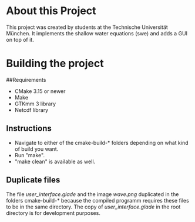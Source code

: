 # About this Project
This project was created by students at the Technische Universität München. It implements the shallow water equations (swe)
and adds a GUI on top of it.

# Building the project

##Requirements
- CMake 3.15 or newer
- Make 
- GTKmm 3 library
- Netcdf library

## Instructions
- Navigate to either of the cmake-build-* folders depending on what kind of build you want.
- Run "make".
- "make clean" is available as well.

## Duplicate files
The file *user_interface.glade* and the image *wave.png* duplicated in the folders cmake-build-* because the
compiled programm requires these files to be in the same directory. The copy of *user_interface.glade* in the
root directory is for development purposes.


